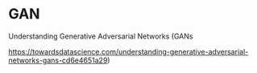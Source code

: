 # GAN
Understanding Generative Adversarial Networks (GANs

https://towardsdatascience.com/understanding-generative-adversarial-networks-gans-cd6e4651a29)
